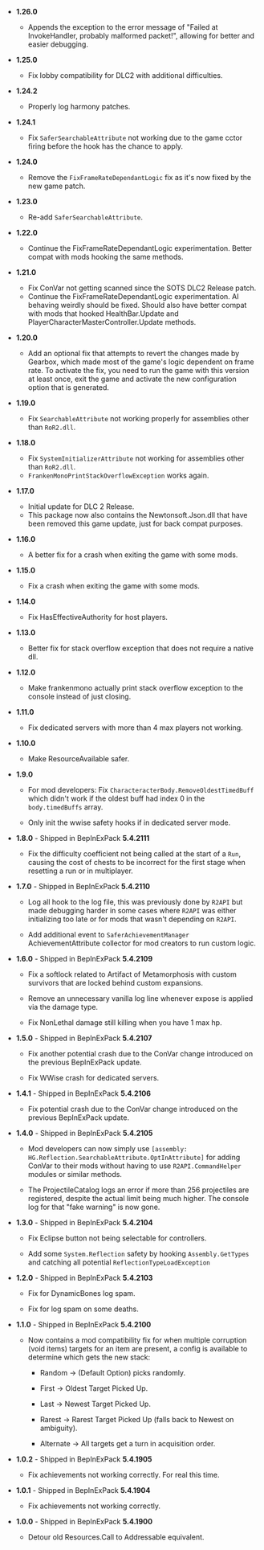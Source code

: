 -   **1.26.0**

    -   Appends the exception to the error message of "Failed at InvokeHandler, probably malformed packet!", allowing for better and easier debugging.

-   **1.25.0**

    -   Fix lobby compatibility for DLC2 with additional difficulties.

-   **1.24.2**

    -   Properly log harmony patches.

-   **1.24.1**

    -   Fix `SaferSearchableAttribute` not working due to the game cctor firing before the hook has the chance to apply.

-   **1.24.0**

    -   Remove the `FixFrameRateDependantLogic` fix as it's now fixed by the new game patch.

-   **1.23.0**

    -   Re-add `SaferSearchableAttribute`.

-   **1.22.0**

    -   Continue the FixFrameRateDependantLogic experimentation. Better compat with mods hooking the same methods.

-   **1.21.0**

    -   Fix ConVar not getting scanned since the SOTS DLC2 Release patch.
    -   Continue the FixFrameRateDependantLogic experimentation. AI behaving weirdly should be fixed. Should also have better compat with mods that hooked HealthBar.Update and PlayerCharacterMasterController.Update methods.

-   **1.20.0**

    -   Add an optional fix that attempts to revert the changes made by Gearbox, which made most of the game's logic dependent on frame rate. To activate the fix, you need to run the game with this version at least once, exit the game and activate the new configuration option that is generated.

-   **1.19.0**

    -   Fix `SearchableAttribute` not working properly for assemblies other than `RoR2.dll`.

-   **1.18.0**

    -   Fix `SystemInitializerAttribute` not working for assemblies other than `RoR2.dll`.
    -   `FrankenMonoPrintStackOverflowException` works again.

-   **1.17.0**

    -   Initial update for DLC 2 Release.
	-   This package now also contains the Newtonsoft.Json.dll that have been removed this game update, just for back compat purposes.

-   **1.16.0**

    -   A better fix for a crash when exiting the game with some mods.

-   **1.15.0**

    -   Fix a crash when exiting the game with some mods.

-   **1.14.0**

    -   Fix HasEffectiveAuthority for host players.

-   **1.13.0**

    -   Better fix for stack overflow exception that does not require a native dll.

-   **1.12.0**

    -   Make frankenmono actually print stack overflow exception to the console instead of just closing.

-   **1.11.0**

    -   Fix dedicated servers with more than 4 max players not working.

-   **1.10.0**

    -   Make ResourceAvailable safer.

-   **1.9.0**

    -   For mod developers: Fix `CharacteracterBody.RemoveOldestTimedBuff` which didn't work if the oldest buff had index 0 in the `body.timedBuffs` array.

    -   Only init the wwise safety hooks if in dedicated server mode.

-   **1.8.0** - Shipped in BepInExPack **5.4.2111**

    -   Fix the difficulty coefficient not being called at the start of a `Run`, causing the cost of chests to be incorrect for the first stage when resetting a run or in multiplayer.

-   **1.7.0** - Shipped in BepInExPack **5.4.2110**

    -   Log all hook to the log file, this was previously done by `R2API` but made debugging harder in some cases where `R2API` was either initializing too late or for mods that wasn't depending on `R2API`.
    
    -   Add additional event to `SaferAchievementManager` AchievementAttribute collector for mod creators to run custom logic.

-   **1.6.0** - Shipped in BepInExPack **5.4.2109**

    -   Fix a softlock related to Artifact of Metamorphosis with custom survivors that are locked behind custom expansions.
    
    -   Remove an unnecessary vanilla log line whenever expose is applied via the damage type.
    
    -   Fix NonLethal damage still killing when you have 1 max hp.
        
-   **1.5.0** - Shipped in BepInExPack **5.4.2107**

    -   Fix another potential crash due to the ConVar change introduced on the previous BepInExPack update.
    
    -   Fix WWise crash for dedicated servers.

-   **1.4.1** - Shipped in BepInExPack **5.4.2106**

    -   Fix potential crash due to the ConVar change introduced on the previous BepInExPack update.

-   **1.4.0** - Shipped in BepInExPack **5.4.2105**

    -   Mod developers can now simply use `[assembly: HG.Reflection.SearchableAttribute.OptInAttribute]` for adding ConVar to their mods without having to use `R2API.CommandHelper` modules or similar methods.
    
    -   The ProjectileCatalog logs an error if more than 256 projectiles are registered, despite the actual limit being much higher. The console log for that "fake warning" is now gone.

-   **1.3.0** - Shipped in BepInExPack **5.4.2104**

    -   Fix Eclipse button not being selectable for controllers.
    
    -   Add some `System.Reflection` safety by hooking `Assembly.GetTypes` and catching all potential `ReflectionTypeLoadException`

-   **1.2.0** - Shipped in BepInExPack **5.4.2103**

    -   Fix for DynamicBones log spam.
    
    -   Fix for log spam on some deaths.
        
-   **1.1.0** - Shipped in BepInExPack **5.4.2100**

    -   Now contains a mod compatibility fix for when multiple corruption (void items) targets for an item are present, a config is available to determine which gets the new stack:
    
        -   Random -> (Default Option) picks randomly.
        
        -   First -> Oldest Target Picked Up.
        
        -   Last -> Newest Target Picked Up.
        
        -   Rarest -> Rarest Target Picked Up (falls back to Newest on ambiguity).
        
        -   Alternate -> All targets get a turn in acquisition order.

-   **1.0.2** - Shipped in BepInExPack **5.4.1905**

    -   Fix achievements not working correctly. For real this time.

-   **1.0.1** - Shipped in BepInExPack **5.4.1904**

    -   Fix achievements not working correctly.

-   **1.0.0** - Shipped in BepInExPack **5.4.1900**

    -   Detour old Resources.Call to Addressable equivalent.
